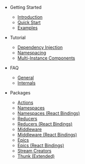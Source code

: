 - Getting Started

  - [Introduction](/)
  - [Quick Start](/getting-started/quick-start)
  - [Examples](/getting-started/examples)

- Tutorial

  - [Dependency Injection](/tutorial/01-dependency-injection)
  - [Namespacing](/tutorial/02-namespacing)
  - [Multi-Instance Components](/tutorial/03-multi-instance-components)

- FAQ

  - [General](/faq/general 'FAQ: General - Redux Tools')
  - [Internals](/faq/internals 'FAQ: Internals - Redux Tools')

- Packages

  - [Actions](/packages/actions)
  - [Namespaces](/packages/namespaces)
  - [Namespaces (React Bindings)](/packages/namespaces-react)
  - [Reducers](/packages/reducers)
  - [Reducers (React Bindings)](/packages/reducers-react)
  - [Middleware](/packages/middleware)
  - [Middleware (React Bindings)](/packages/middleware-react)
  - [Epics](/packages/epics)
  - [Epics (React Bindings)](/packages/epics-react)
  - [Stream Creators](/packages/stream-creators)
  - [Thunk (Extended)](/packages/thunk)
